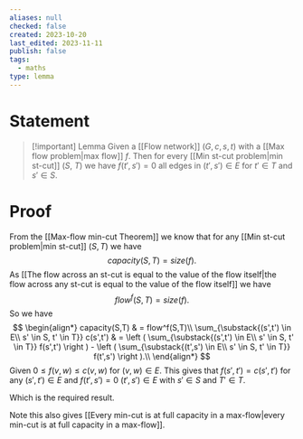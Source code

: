 ```yaml
---
aliases: null
checked: false
created: 2023-10-20
last_edited: 2023-11-11
publish: false
tags:
  - maths
type: lemma
---
```

# Statement

> [!important] Lemma
> Given a [[Flow network]] $(G, c, s, t)$ with a [[Max flow problem|max flow]] $f$. Then for every [[Min st-cut problem|min st-cut]] ($S$, $T$) we have $f(t',s') = 0$ all edges in $(t',s') \in E$ for $t' \in T$ and $s' \in S$.

# Proof

From the [[Max-flow min-cut Theorem]] we know that for any [[Min st-cut problem|min st-cut]] $(S, T)$ we have
$$capacity(S,T) = size(f).$$
As [[The flow across an st-cut is equal to the value of the flow itself|the flow across any st-cut is equal to the value of the flow itself]] we have
$$flow^f(S,T) = size(f).$$
So we have
$$
\begin{align*}
capacity(S,T) & = flow^f(S,T)\\
\sum_{\substack{(s',t') \in E\\ s' \in S, t' \in T}} c(s',t') & =  \left ( \sum_{\substack{(s',t') \in E\\ s' \in S, t' \in T}} f(s',t') \right ) - \left ( \sum_{\substack{(t',s') \in E\\ s' \in S, t' \in T}} f(t',s') \right ).\\
\end{align*}
$$
Given $0 \leq f(v,w) \leq c(v,w)$ for $(v,w) \in E$. This gives that $f(s', t') = c(s',t')$ for any $(s',t') \in E$ and $f(t', s') = 0$ $(t',s') \in E$ with $s' \in S$ and $T' \in T$.

Which is the required result.

Note this also gives [[Every min-cut is at full capacity in a max-flow|every min-cut is at full capacity in a max-flow]].
